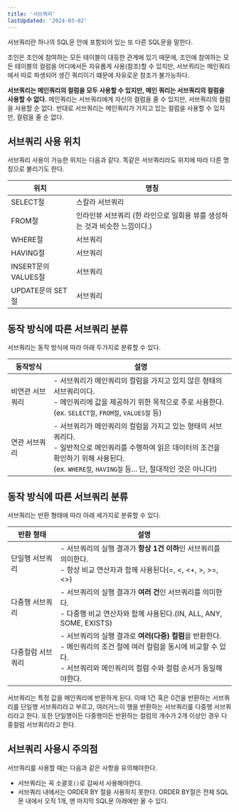 ```yaml
---
title: '서브쿼리'
lastUpdated: '2024-03-02'
---
```


서브쿼리란 하나의 SQL문 안에 포함되어 있는 또 다른 SQL문을 말한다.

조인은 조인에 참여하는 모든 테이블이 대등한 관계에 있기 때문에, 조인에 참여하는 모든 테이블의 컬럼을 어디에서든 자유롭게 사용(참조)할 수 있지만, 서브퀴리는 메인쿼리에서 따로 파생되어 생긴 쿼리이기 떄문에 자유로운 참조가 불가능하다.

**서브쿼리는 메인쿼리의 컬럼을 모두 사용할 수 있지만, 메인 쿼리는 서브쿼리의 컬럼을 사용할 수 없다.** 메인쿼리는 서브쿼리에게 자신의 컬럼을 줄 수 있지만, 서브쿼리의 컬럼을 사용할 순 없다. 반대로 서브쿼리는 메인쿼리가 가지고 있는 컬럼을 사용할 수 있지만, 컬럼을 줄 순 없다.

## 서브쿼리 사용 위치

서브쿼리 사용이 가능한 위치는 다음과 같다. 똑같은 서브쿼리라도 위치에 따라 다른 명칭으로 불리기도 한다.

|위치|명칭|
|-|-|
|SELECT절|스칼라 서브쿼리|
|FROM절|인라인뷰 서브쿼리 (한 라인으로 일회용 뷰를 생성하는 것과 비슷한 느낌이다.)|
|WHERE절|서브쿼리|
|HAVING절|서브쿼리|
|INSERT문의 VALUES절|서브쿼리|
|UPDATE문의 SET절|서브쿼리|

## 동작 방식에 따른 서브쿼리 분류

서브쿼리는 동작 방식에 따라 아래 두가지로 분류할 수 있다.

|동작방식|설명|
|-|-|
|비연관 서브쿼리|- 서브쿼리가 메인쿼리의 컬럼을 가지고 있지 않은 형태의 서브쿼리이다.<br>- 메인쿼리에 값을 제공하기 위한 목적으로 주로 사용한다.<br>(ex. `SELECT절`, `FROM절`, `VALUES절` 등)|
|연관 서브쿼리|- 서브쿼리가 메인쿼리의 컬럼을 가지고 있는 형태의 서브쿼리다.<br>- 일반적으로 메인쿼리를 수행하여 읽은 데이터의 조건을 확인하기 위해 사용된다.<br>(ex. `WHERE절`, `HAVING절` 등... 단, 절대적인 것은 아니다!)|

## 동작 방식에 따른 서브쿼리 분류

서브쿼리는 반환 형태에 따라 아래 세가지로 분류할 수 있다.

|반환 형태|설명|
|-|-|
|단일행 서브쿼리|- 서브쿼리의 실행 결과가 **항상 1건 이하**인 서브쿼리를 의미한다.<br>- 항상 비교 연산자과 함께 사용된다(=, <, <+, >, >=, <>)|
|다중행 서브쿼리|- 서브쿼리의 실행 결과가 **여러 건**인 서브쿼리를 의미한다.<br>- 다중행 비교 연산자와 함께 사용된다.(IN, ALL, ANY, SOME, EXISTS)|
|다중컬럼 서브쿼리|- 서브쿼리의 실행 결과로 **여러(다중) 컬럼**을 반환한다.<br>- 메인쿼리의 조건 절에 여러 컬럼을 동시에 비교할 수 있다.<br>- 서브쿼리와 메인쿼리의 컬럼 수와 컬럼 순서가 동일해야한다.|

서브쿼리는 특정 값을 메인쿼리에 반환하게 된다. 이때 1건 혹은 0건을 반환하는 서브쿼리를 단일행 서브쿼리라고 부르고, 여러거느이 행을 반환하는 서브쿼리를 다중행 서브쿼리라고 한다. 또한 단일행이든 다중행이든 반환하는 컬럼의 개수가 2개 이상인 경우 다중컬럼 서브쿼리라고 한다.

## 서브쿼리 사용시 주의점

서브쿼리를 사용할 때는 다음과 같은 사항을 유의해야한다.

- 서브쿼리는 꼭 소괄호`()`로 감싸서 사용해야한다.
- 서브쿼리 내에서는 ORDER BY 절을 사용하지 못한다. ORDER BY절은 전체 SQL문 내에서 오직 1개, 맨 마지막 SQL문 아래에만 올 수 있다.
